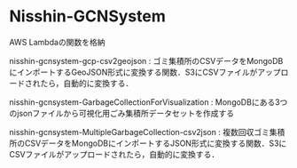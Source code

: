 # Nisshin-GCNSystem
AWS Lambdaの関数を格納

nisshin-gcnsystem-gcp-csv2geojson : ゴミ集積所のCSVデータをMongoDBにインポートするGeoJSON形式に変換する関数．S3にCSVファイルがアップロードされたら，自動的に変換する．

nisshin-gcnsystem-GarbageCollectionForVisualization : MongoDBにある3つのjsonファイルから可視化用ごみ集積所データセットを作成する

nisshin-gcnsystem-MultipleGarbageCollection-csv2json : 複数回収ゴミ集積所のCSVデータをMongoDBにインポートするJSON形式に変換する関数．S3にCSVファイルがアップロードされたら，自動的に変換する．

